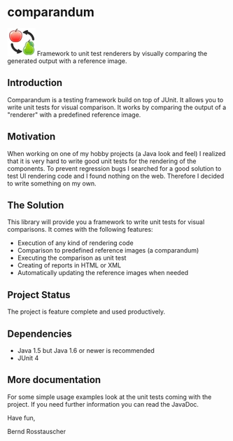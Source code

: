 # comparandum
![Project Logo](https://github.com/SwissAS/comparandum/blob/master/misc/logo.png "Logo")
Framework to unit test renderers by visually comparing the generated output with a reference image.

## Introduction
Comparandum is a testing framework build on top of JUnit. It allows you to write unit tests for visual comparison. 
It works by comparing the output of a "renderer" with a predefined reference image.

## Motivation
When working on one of my hobby projects (a Java look and feel) I realized that it is very hard to write good unit tests 
for the rendering of the components. To prevent regression bugs I searched for a good solution to test UI rendering code 
and I found nothing on the web. Therefore I decided to write something on my own.

## The Solution
This library will provide you a framework to write unit tests for visual comparisons. It comes with the following features:

+ Execution of any kind of rendering code
+ Comparison to predefined reference images (a comparandum)
+ Executing the comparison as unit test
+ Creating of reports in HTML or XML
+ Automatically updating the reference images when needed 

## Project Status
The project is feature complete and used productively. 


## Dependencies

+ Java 1.5 but Java 1.6 or newer is recommended
+ JUnit 4 

## More documentation
For some simple usage examples look at the unit tests coming with the project. 
If you need further information you can read the JavaDoc.

Have fun,

Bernd Rosstauscher 